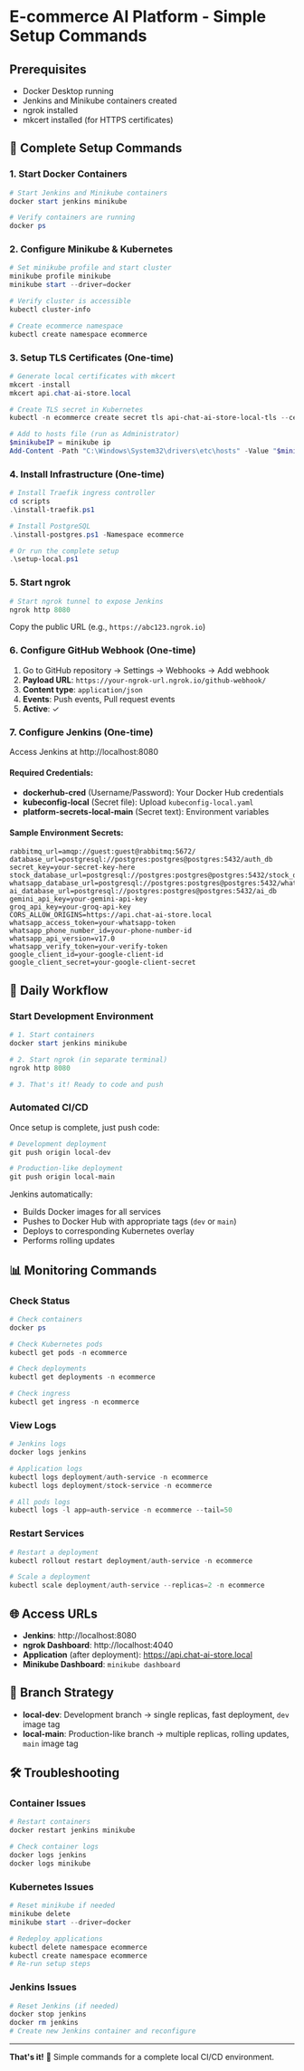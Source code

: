# E-commerce AI Platform - Simple Setup Commands

## Prerequisites
- Docker Desktop running
- Jenkins and Minikube containers created
- ngrok installed
- mkcert installed (for HTTPS certificates)

## 🚀 Complete Setup Commands

### 1. Start Docker Containers
```powershell
# Start Jenkins and Minikube containers
docker start jenkins minikube

# Verify containers are running
docker ps
```

### 2. Configure Minikube & Kubernetes
```powershell
# Set minikube profile and start cluster
minikube profile minikube
minikube start --driver=docker

# Verify cluster is accessible
kubectl cluster-info

# Create ecommerce namespace
kubectl create namespace ecommerce
```

### 3. Setup TLS Certificates (One-time)
```powershell
# Generate local certificates with mkcert
mkcert -install
mkcert api.chat-ai-store.local

# Create TLS secret in Kubernetes
kubectl -n ecommerce create secret tls api-chat-ai-store-local-tls --cert=api.chat-ai-store.local.pem --key=api.chat-ai-store.local-key.pem

# Add to hosts file (run as Administrator)
$minikubeIP = minikube ip
Add-Content -Path "C:\Windows\System32\drivers\etc\hosts" -Value "$minikubeIP api.chat-ai-store.local"
```

### 4. Install Infrastructure (One-time)
```powershell
# Install Traefik ingress controller
cd scripts
.\install-traefik.ps1

# Install PostgreSQL 
.\install-postgres.ps1 -Namespace ecommerce

# Or run the complete setup
.\setup-local.ps1
```

### 5. Start ngrok
```powershell
# Start ngrok tunnel to expose Jenkins
ngrok http 8080
```
Copy the public URL (e.g., `https://abc123.ngrok.io`)

### 6. Configure GitHub Webhook (One-time)
1. Go to GitHub repository → Settings → Webhooks → Add webhook
2. **Payload URL**: `https://your-ngrok-url.ngrok.io/github-webhook/`
3. **Content type**: `application/json`  
4. **Events**: Push events, Pull request events
5. **Active**: ✓

### 7. Configure Jenkins (One-time)
Access Jenkins at http://localhost:8080

#### Required Credentials:
- **dockerhub-cred** (Username/Password): Your Docker Hub credentials
- **kubeconfig-local** (Secret file): Upload `kubeconfig-local.yaml` 
- **platform-secrets-local-main** (Secret text): Environment variables

#### Sample Environment Secrets:
```
rabbitmq_url=amqp://guest:guest@rabbitmq:5672/
database_url=postgresql://postgres:postgres@postgres:5432/auth_db
secret_key=your-secret-key-here
stock_database_url=postgresql://postgres:postgres@postgres:5432/stock_db
whatsapp_database_url=postgresql://postgres:postgres@postgres:5432/whatsapp_db
ai_database_url=postgresql://postgres:postgres@postgres:5432/ai_db
gemini_api_key=your-gemini-api-key
groq_api_key=your-groq-api-key
CORS_ALLOW_ORIGINS=https://api.chat-ai-store.local
whatsapp_access_token=your-whatsapp-token
whatsapp_phone_number_id=your-phone-number-id
whatsapp_api_version=v17.0
whatsapp_verify_token=your-verify-token
google_client_id=your-google-client-id
google_client_secret=your-google-client-secret
```

## 🔄 Daily Workflow

### Start Development Environment
```powershell
# 1. Start containers
docker start jenkins minikube

# 2. Start ngrok (in separate terminal)
ngrok http 8080

# 3. That's it! Ready to code and push
```

### Automated CI/CD
Once setup is complete, just push code:
```powershell
# Development deployment
git push origin local-dev

# Production-like deployment  
git push origin local-main
```

Jenkins automatically:
- Builds Docker images for all services
- Pushes to Docker Hub with appropriate tags (`dev` or `main`)
- Deploys to corresponding Kubernetes overlay
- Performs rolling updates

## 📊 Monitoring Commands

### Check Status
```powershell
# Check containers
docker ps

# Check Kubernetes pods
kubectl get pods -n ecommerce

# Check deployments  
kubectl get deployments -n ecommerce

# Check ingress
kubectl get ingress -n ecommerce
```

### View Logs
```powershell
# Jenkins logs
docker logs jenkins

# Application logs
kubectl logs deployment/auth-service -n ecommerce
kubectl logs deployment/stock-service -n ecommerce

# All pods logs
kubectl logs -l app=auth-service -n ecommerce --tail=50
```

### Restart Services
```powershell
# Restart a deployment
kubectl rollout restart deployment/auth-service -n ecommerce

# Scale a deployment
kubectl scale deployment/auth-service --replicas=2 -n ecommerce
```

## 🌐 Access URLs

- **Jenkins**: http://localhost:8080
- **ngrok Dashboard**: http://localhost:4040
- **Application** (after deployment): https://api.chat-ai-store.local
- **Minikube Dashboard**: `minikube dashboard`

## 🔧 Branch Strategy

- **local-dev**: Development branch → single replicas, fast deployment, `dev` image tag
- **local-main**: Production-like branch → multiple replicas, rolling updates, `main` image tag

## 🛠️ Troubleshooting

### Container Issues
```powershell
# Restart containers
docker restart jenkins minikube

# Check container logs
docker logs jenkins
docker logs minikube
```

### Kubernetes Issues  
```powershell
# Reset minikube if needed
minikube delete
minikube start --driver=docker

# Redeploy applications
kubectl delete namespace ecommerce
kubectl create namespace ecommerce
# Re-run setup steps
```

### Jenkins Issues
```powershell
# Reset Jenkins (if needed)
docker stop jenkins
docker rm jenkins
# Create new Jenkins container and reconfigure
```

---
**That's it!** 🎉 Simple commands for a complete local CI/CD environment.
